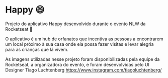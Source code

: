 # Happy :smile:
Projeto do aplicativo Happy desenvolvido durante o evento NLW da Rocketseat :rocket:

O aplicativo é um hub de orfanatos que incentiva as pessoas a encontrarem um local próximo à sua casa onde ela possa fazer visitas e levar alegria para as crianças que lá vivem. 

As imagens utilizadas nesse projeto foram disponibilizadas pela equipe da Rocketseat, a organizadora do evento, e foram desenvolvidas pelo UI Designer Tiago Luchtenberg https://www.instagram.com/tiagoluchtenberg/